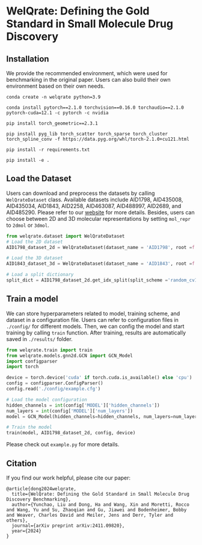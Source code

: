 # WelQrate: Defining the Gold Standard in Small Molecule Drug Discovery


## Installation
We provide the recommended environment, which were used for benchmarking in the original paper. Users can also build their own environment based on their own needs.
```
conda create -n welqrate python=3.9
```

```
conda install pytorch==2.1.0 torchvision==0.16.0 torchaudio==2.1.0 pytorch-cuda=12.1 -c pytorch -c nvidia
```

```
pip install torch_geometric==2.3.1
```

```
pip install pyg_lib torch_scatter torch_sparse torch_cluster torch_spline_conv -f https://data.pyg.org/whl/torch-2.1.0+cu121.html
```


```
pip install -r requirements.txt
```

```
pip install -e .
```


## Load the Dataset
Users can download and preprocess the datasets by calling `WelQrateDataset` class. Available datasets include AID1798, AID435008, AID435034, AID1843, AID2258, AID463087, AID488997, AID2689, and AID485290. Please refer to our [website](https://www.welqrate.org/) for more details. Besides, users can choose between 2D and 3D molecular representations by setting `mol_repr` to `2dmol` or `3dmol`.

```python
from welqrate.dataset import WelQrateDataset
# Load the 2D dataset
AID1798_dataset_2d = WelQrateDataset(dataset_name = 'AID1798', root =f'./datasets', mol_repr ='2dmol')

# Load the 3D dataset 
AID1843_dataset_3d = WelQrateDataset(dataset_name = 'AID1843', root =f'./datasets', mol_repr ='3dmol')

# Load a split dictionary
split_dict = AID1798_dataset_2d.get_idx_split(split_scheme ='random_cv1') # or 'scaffold_seed1; we provide 1-5 for both random_cv and scaffold_seed

```

## Train a model
We can store hyperparameters related to model, training scheme, and dataset in a configuration file. Users can refer to configuration files in `./config/` for different models. Then, we can config the model and start training by calling `train` function. After training, results are automatically saved in `./results/` folder.

```python
from welqrate.train import train
from welqrate.models.gnn2d.GCN import GCN_Model
import configparser
import torch

device = torch.device('cuda' if torch.cuda.is_available() else 'cpu')
config = configparser.ConfigParser()
config.read('./config/example.cfg')

# Load the model configuration
hidden_channels = int(config['MODEL']['hidden_channels'])
num_layers = int(config['MODEL']['num_layers'])
model = GCN_Model(hidden_channels=hidden_channels, num_layers=num_layers).to(device)

# Train the model
train(model, AID1798_dataset_2d, config, device)
```
Please check out `example.py` for more details.

## Citation
If you find our work helpful, please cite our paper:


```       
@article{dong2024welqrate,
  title={WelQrate: Defining the Gold Standard in Small Molecule Drug Discovery Benchmarking},
  author={Yunchao, Liu and Dong, Ha and Wang, Xin and Moretti, Rocco and Wang, Yu and Su, Zhaoqian and Gu, Jiawei and Bodenheimer, Bobby and Weaver, Charles David and Meiler, Jens and Derr, Tyler and others},
  journal={arXiv preprint arXiv:2411.09820},
  year={2024}
}

```